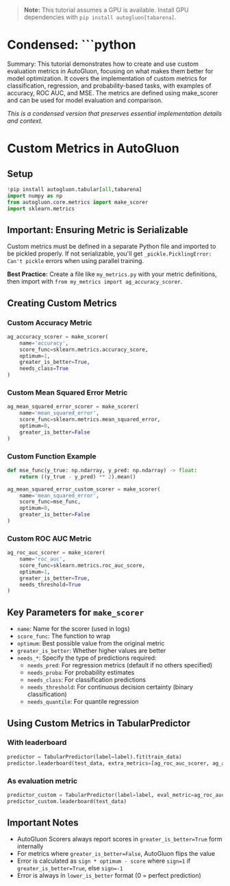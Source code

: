 > **Note:** This tutorial assumes a GPU is available. Install GPU dependencies with `pip install autogluon[tabarena]`.

# Condensed: ```python

Summary: This tutorial demonstrates how to create and use custom evaluation metrics in AutoGluon, focusing on what makes them better for model optimization. It covers the implementation of custom metrics for classification, regression, and probability-based tasks, with examples of accuracy, ROC AUC, and MSE. The metrics are defined using make_scorer and can be used for model evaluation and comparison.

*This is a condensed version that preserves essential implementation details and context.*

# Custom Metrics in AutoGluon

## Setup
```python
!pip install autogluon.tabular[all,tabarena]
import numpy as np
from autogluon.core.metrics import make_scorer
import sklearn.metrics
```

## Important: Ensuring Metric is Serializable
Custom metrics must be defined in a separate Python file and imported to be pickled properly. If not serializable, you'll get `_pickle.PicklingError: Can't pickle` errors when using parallel training.

**Best Practice:** Create a file like `my_metrics.py` with your metric definitions, then import with `from my_metrics import ag_accuracy_scorer`.

## Creating Custom Metrics

### Custom Accuracy Metric
```python
ag_accuracy_scorer = make_scorer(
    name='accuracy',
    score_func=sklearn.metrics.accuracy_score,
    optimum=1,
    greater_is_better=True,
    needs_class=True
)
```

### Custom Mean Squared Error Metric
```python
ag_mean_squared_error_scorer = make_scorer(
    name='mean_squared_error',
    score_func=sklearn.metrics.mean_squared_error,
    optimum=0,
    greater_is_better=False
)
```

### Custom Function Example
```python
def mse_func(y_true: np.ndarray, y_pred: np.ndarray) -> float:
    return ((y_true - y_pred) ** 2).mean()

ag_mean_squared_error_custom_scorer = make_scorer(
    name='mean_squared_error',
    score_func=mse_func,
    optimum=0,
    greater_is_better=False
)
```

### Custom ROC AUC Metric
```python
ag_roc_auc_scorer = make_scorer(
    name='roc_auc',
    score_func=sklearn.metrics.roc_auc_score,
    optimum=1,
    greater_is_better=True,
    needs_threshold=True
)
```

## Key Parameters for `make_scorer`
- `name`: Name for the scorer (used in logs)
- `score_func`: The function to wrap
- `optimum`: Best possible value from the original metric
- `greater_is_better`: Whether higher values are better
- `needs_*`: Specify the type of predictions required:
  - `needs_pred`: For regression metrics (default if no others specified)
  - `needs_proba`: For probability estimates
  - `needs_class`: For classification predictions
  - `needs_threshold`: For continuous decision certainty (binary classification)
  - `needs_quantile`: For quantile regression

## Using Custom Metrics in TabularPredictor

### With leaderboard
```python
predictor = TabularPredictor(label=label).fit(train_data)
predictor.leaderboard(test_data, extra_metrics=[ag_roc_auc_scorer, ag_accuracy_scorer])
```

### As evaluation metric
```python
predictor_custom = TabularPredictor(label=label, eval_metric=ag_roc_auc_scorer).fit(train_data)
predictor_custom.leaderboard(test_data)
```

## Important Notes
- AutoGluon Scorers always report scores in `greater_is_better=True` form internally
- For metrics where `greater_is_better=False`, AutoGluon flips the value
- Error is calculated as `sign * optimum - score` where `sign=1` if `greater_is_better=True`, else `sign=-1`
- Error is always in `lower_is_better` format (0 = perfect prediction)
